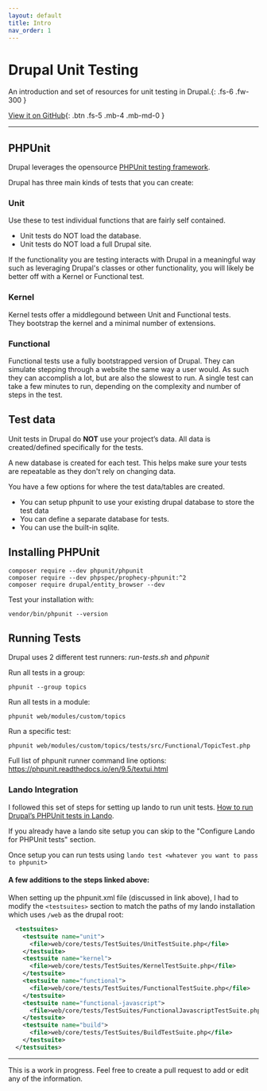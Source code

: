 ```yaml
---
layout: default
title: Intro
nav_order: 1
---
```


# Drupal Unit Testing

An introduction and set of resources for unit testing in Drupal.{: .fs-6 .fw-300 }

[View it on GitHub](https://github.com/akempler/drupal_phpunit){: .btn .fs-5 .mb-4 .mb-md-0 }

---

## PHPUnit
Drupal leverages the opensource [PHPUnit testing framework](https://phpunit.de/).

Drupal has three main kinds of tests that you can create:
### Unit
Use these to test individual functions that are fairly self contained. 
- Unit tests do NOT load the database.
- Unit tests do NOT load a full Drupal site. 

If the functionality you are testing interacts with Drupal in a meaningful way such as 
leveraging Drupal's classes or other functionality, you will likely be better off with a Kernel or Functional test.
### Kernel
Kernel tests offer a middlegound between Unit and Functional tests. <br/>
They bootstrap the kernel and a minimal number of extensions.
### Functional
Functional tests use a fully bootstrapped version of Drupal. 
They can simulate stepping through a website the same way a user would. 
As such they can accomplish a lot, but are also the slowest to run. 
A single test can take a few minutes to run, depending on the complexity and number of steps in the test.

## Test data

Unit tests in Drupal do **NOT** use your project’s data. 
All data is created/defined specifically for the tests. 

A new database is created for each test. 
This helps make sure your tests are repeatable as they don't rely on changing data.

You have a few options for where the test data/tables are created.  
* You can setup phpunit to use your existing drupal database to store the test data
* You can define a separate database for tests.
* You can use the built-in sqlite.

## Installing PHPUnit

```
composer require --dev phpunit/phpunit
composer require --dev phpspec/prophecy-phpunit:^2
composer require drupal/entity_browser --dev
```
Test your installation with: 
```
vendor/bin/phpunit --version
```

## Running Tests

Drupal uses 2 different test runners: *run-tests.sh* and *phpunit*

Run all tests in a group: 
```
phpunit --group topics
```

Run all tests in a module:
```
phpunit web/modules/custom/topics
```

Run a specific test:
```
phpunit web/modules/custom/topics/tests/src/Functional/TopicTest.php
```

Full list of phpunit runner command line options:
https://phpunit.readthedocs.io/en/9.5/textui.html


### Lando Integration

I followed this set of steps for setting up lando to run unit tests. 
[How to run Drupal’s PHPUnit tests in Lando](https://agile.coop/blog/drupal-phpunit-tests-lando/).

If you already have a lando site setup you can skip to the "Configure Lando for PHPUnit tests" section. 

Once setup you can run tests using `lando test <whatever you want to pass to phpunit>`

#### A few additions to the steps linked above:
When setting up the phpunit.xml file (discussed in link above), I had to modify the `<testsuites>` 
section to match the paths of my lando installation which uses `/web` as the drupal root:
```xml
  <testsuites>
    <testsuite name="unit">
      <file>web/core/tests/TestSuites/UnitTestSuite.php</file>
    </testsuite>
    <testsuite name="kernel">
      <file>web/core/tests/TestSuites/KernelTestSuite.php</file>
    </testsuite>
    <testsuite name="functional">
      <file>web/core/tests/TestSuites/FunctionalTestSuite.php</file>
    </testsuite>
    <testsuite name="functional-javascript">
      <file>web/core/tests/TestSuites/FunctionalJavascriptTestSuite.php</file>
    </testsuite>
    <testsuite name="build">
      <file>web/core/tests/TestSuites/BuildTestSuite.php</file>
    </testsuite>
  </testsuites>
  ```

----
This is a work in progress. Feel free to create a pull request to add or edit any of the information.